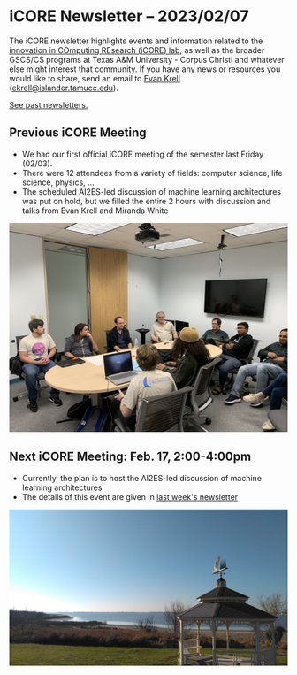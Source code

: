 # iCORE Newsletter – 2023/02/07

The iCORE newsletter highlights events and information related to the [innovation in COmputing REsearch (iCORE) lab](https://icore.tamucc.edu/),
as well as the broader GSCS/CS programs at Texas A&M University - Corpus Christi and whatever else might interest that community.
If you have any news or resources you would like to share, send an email to [Evan Krell](https://scholar.google.com/citations?user=jLuwYGAAAAAJ&hl=en) (ekrell@islander.tamucc.edu).

[See past newsletters.](https://github.com/ekrell/icore_website/tree/main/news)

## Previous iCORE Meeting

- We had our first official iCORE meeting of the semester last Friday (02/03).
- There were 12 attendees from a variety of fields: computer science, life science, physics, ...
- The scheduled AI2ES-led discussion of machine learning architectures was put on hold, but we filled the entire 2 hours with discussion and talks from Evan Krell and Miranda White

![iCORE Meeting](../img/icore_20230203.jpeg)

## Next iCORE Meeting: Feb. 17, 2:00-4:00pm

- Currently, the plan is to host the AI2ES-led discussion of machine learning architectures
- The details of this event are given in [last week's newsletter](https://github.com/ekrell/icore_website/blob/main/news/icore_news_20230130.md)



![View from the TAMUCC walking trail](../img/tamucc_20230204.jpeg)


